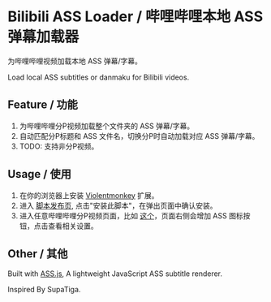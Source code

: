 # Bilibili ASS Loader / 哔哩哔哩本地 ASS 弹幕加载器

为哔哩哔哩视频加载本地 ASS 弹幕/字幕。

Load local ASS subtitles or danmaku for Bilibili videos.

## Feature / 功能

1. 为哔哩哔哩分P视频加载整个文件夹的 ASS 弹幕/字幕。
2. 自动匹配分P标题和 ASS 文件名，切换分P时自动加载对应 ASS 弹幕/字幕。
3. TODO: 支持非分P视频。

## Usage / 使用

1. 在你的浏览器上安装 [Violentmonkey](https://violentmonkey.github.io/) 扩展。
2. 进入 [脚本发布页](https://greasyfork.org/zh-CN/scripts/516600-bilibili-ass-loader?locale_override=1), 点击"安装此脚本"，在弹出页面中确认安装。
3. 进入任意哔哩哔哩分P视频页面，比如 [这个](https://www.bilibili.com/video/BV1JWD6YLExY)，页面右侧会增加 ASS 图标按钮，点击查看相关设置。

## Other / 其他

Built with [ASS.js](https://github.com/weizhenye/ASS), A lightweight JavaScript ASS subtitle renderer.

Inspired By SupaTiga.

